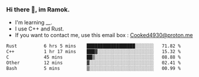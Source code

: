 ### Hi there 👋, im Ramok.

- I'm learning __.
- I use C++ and Rust.
- If you want to contact me, use this email box : Cooked4930@proton.me

<!--START_SECTION:waka-->

```txt
Rust          6 hrs 5 mins    ██████████████████░░░░░░░   71.82 %
C++           1 hr 17 mins    ███▓░░░░░░░░░░░░░░░░░░░░░   15.32 %
C             45 mins         ██▒░░░░░░░░░░░░░░░░░░░░░░   08.88 %
Other         12 mins         ▓░░░░░░░░░░░░░░░░░░░░░░░░   02.41 %
Bash          5 mins          ▒░░░░░░░░░░░░░░░░░░░░░░░░   00.99 %
```

<!--END_SECTION:waka-->

